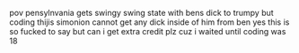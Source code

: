 pov pensylnvania gets swingy swing state with bens dick to trumpy but coding thijis simonion cannot get any dick inside of him from ben yes this is so fucked to say but can i get extra credit plz cuz i waited until coding was 18
